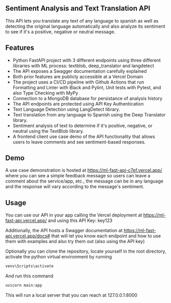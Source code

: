 ## Sentiment Analysis and Text Translation API

This API lets you translate any text of any language to spanish as well as detecting the original language automatically and also analyze its sentiment to see if it's a positive, negative or neutral message.

## Features

- Python FastAPI project with 3 different endpoints using three different libraries with ML process: textblob, deep_translator and langdetect
- The API exposes a Swagger documentation carefully explained
- Both prior features are publicly accessible at a Vercel Domain
- The project uses a CI/CD pipeline with Github Actions that run Formatting and Linter with Black and Pylint, Unit tests with Pytest, and also Type Checking with MyPy
- Connection to a MongoDB database for persistance of analysis history
- The API endpoints are protected using API Key Authentication
- Text Language Detection using LangDetect library.
- Text translation from any language to Spanish using the Deep Translator library.
- Sentiment analysis of text to determine if it's positive, negative, or neutral using the TextBlob library.
- A frontend client use case demo of the API functionality that allows users to leave comments and see sentiment-based responses.

## Demo

A use case demonstration is hosted at https://ml-fast-api-c7ef.vercel.app/ where you can see a simple feedback message so users can leave a comment about the service/app, etc., the message can be in any language and the response will vary according to the message's sentiment.

## Usage

You can use our API in your app calling the Vercel deployment at https://ml-fast-api.vercel.app/ and using this API Key: key123

Additionally, the API hosts a Swagger documentation at https://ml-fast-api.vercel.app/docs# that will let you know each endpoint and how to use them with examples and also try them out (also using the API key)

Optionally you can clone the repository, locate yourself in the root directory, activate the python virtual environment by running

```python
venv\Scripts\activate
```

And run this command

```python
uvicorn main:app
```

This will run a local server that you can reach at 127.0.0.1:8000